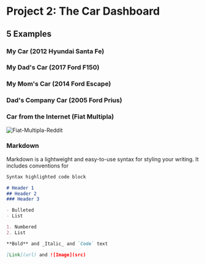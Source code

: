 # Project 2: The Car Dashboard

## 5 Examples

### My Car (2012 Hyundai Santa Fe)

### My Dad's Car (2017 Ford F150)

### My Mom's Car (2014 Ford Escape)

### Dad's Company Car (2005 Ford Prius)

### Car from the Internet (Fiat Multipla)
![Fiat-Multipla-Reddit](https://user-images.githubusercontent.com/18653460/115166482-117fb080-a079-11eb-9b92-62a3e122e969.png)

### Markdown

Markdown is a lightweight and easy-to-use syntax for styling your writing. It includes conventions for

```markdown
Syntax highlighted code block

# Header 1
## Header 2
### Header 3

- Bulleted
- List

1. Numbered
2. List

**Bold** and _Italic_ and `Code` text

[Link](url) and ![Image](src)
```
